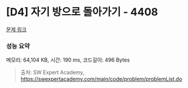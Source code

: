 # [D4] 자기 방으로 돌아가기 - 4408 

[문제 링크](https://swexpertacademy.com/main/code/problem/problemDetail.do?contestProbId=AWNcJ2sapZMDFAV8) 

### 성능 요약

메모리: 64,104 KB, 시간: 190 ms, 코드길이: 496 Bytes



> 출처: SW Expert Academy, https://swexpertacademy.com/main/code/problem/problemList.do
